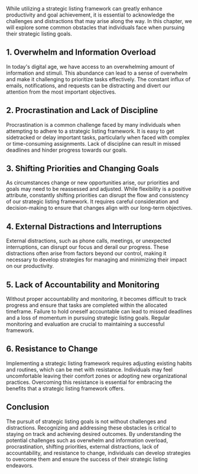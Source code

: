 
While utilizing a strategic listing framework can greatly enhance productivity and goal achievement, it is essential to acknowledge the challenges and distractions that may arise along the way. In this chapter, we will explore some common obstacles that individuals face when pursuing their strategic listing goals.

## 1\. Overwhelm and Information Overload

In today's digital age, we have access to an overwhelming amount of information and stimuli. This abundance can lead to a sense of overwhelm and make it challenging to prioritize tasks effectively. The constant influx of emails, notifications, and requests can be distracting and divert our attention from the most important objectives.

## 2\. Procrastination and Lack of Discipline

Procrastination is a common challenge faced by many individuals when attempting to adhere to a strategic listing framework. It is easy to get sidetracked or delay important tasks, particularly when faced with complex or time-consuming assignments. Lack of discipline can result in missed deadlines and hinder progress towards our goals.

## 3\. Shifting Priorities and Changing Goals

As circumstances change or new opportunities arise, our priorities and goals may need to be reassessed and adjusted. While flexibility is a positive attribute, constantly shifting priorities can disrupt the flow and consistency of our strategic listing framework. It requires careful consideration and decision-making to ensure that changes align with our long-term objectives.

## 4\. External Distractions and Interruptions

External distractions, such as phone calls, meetings, or unexpected interruptions, can disrupt our focus and derail our progress. These distractions often arise from factors beyond our control, making it necessary to develop strategies for managing and minimizing their impact on our productivity.

## 5\. Lack of Accountability and Monitoring

Without proper accountability and monitoring, it becomes difficult to track progress and ensure that tasks are completed within the allocated timeframe. Failure to hold oneself accountable can lead to missed deadlines and a loss of momentum in pursuing strategic listing goals. Regular monitoring and evaluation are crucial to maintaining a successful framework.

## 6\. Resistance to Change

Implementing a strategic listing framework requires adjusting existing habits and routines, which can be met with resistance. Individuals may feel uncomfortable leaving their comfort zones or adopting new organizational practices. Overcoming this resistance is essential for embracing the benefits that a strategic listing framework offers.

## Conclusion

The pursuit of strategic listing goals is not without challenges and distractions. Recognizing and addressing these obstacles is critical to staying on track and achieving desired outcomes. By understanding the potential challenges such as overwhelm and information overload, procrastination, shifting priorities, external distractions, lack of accountability, and resistance to change, individuals can develop strategies to overcome them and ensure the success of their strategic listing endeavors.

